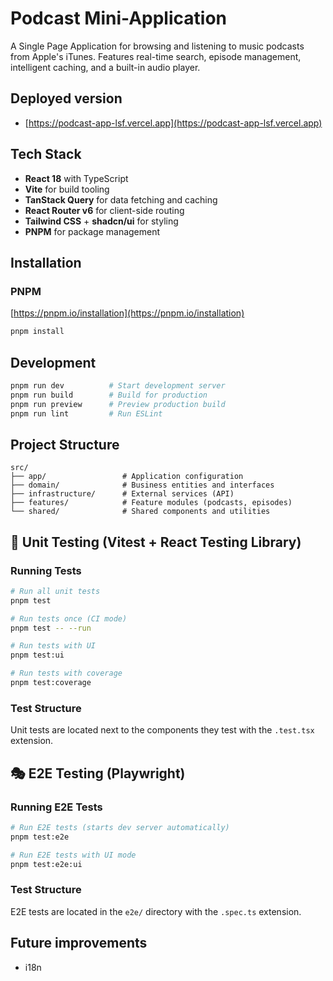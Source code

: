 # Podcast Mini-Application

A Single Page Application for browsing and listening to music podcasts from Apple's iTunes. Features real-time search, episode management, intelligent caching, and a built-in audio player.

## Deployed version
- [https://podcast-app-lsf.vercel.app](https://podcast-app-lsf.vercel.app)

## Tech Stack

- **React 18** with TypeScript
- **Vite** for build tooling
- **TanStack Query** for data fetching and caching
- **React Router v6** for client-side routing
- **Tailwind CSS** + **shadcn/ui** for styling
- **PNPM** for package management 

## Installation

### PNPM
[https://pnpm.io/installation](https://pnpm.io/installation)

```bash
pnpm install
```

## Development

```bash
pnpm run dev          # Start development server
pnpm run build        # Build for production
pnpm run preview      # Preview production build
pnpm run lint         # Run ESLint
```

## Project Structure

```
src/
├── app/                 # Application configuration
├── domain/              # Business entities and interfaces
├── infrastructure/      # External services (API)
├── features/            # Feature modules (podcasts, episodes)
└── shared/              # Shared components and utilities
```

## 🧪 Unit Testing (Vitest + React Testing Library)

### Running Tests

```bash
# Run all unit tests
pnpm test

# Run tests once (CI mode)
pnpm test -- --run

# Run tests with UI
pnpm test:ui

# Run tests with coverage
pnpm test:coverage
```

### Test Structure

Unit tests are located next to the components they test with the `.test.tsx` extension.


## 🎭 E2E Testing (Playwright)

### Running E2E Tests

```bash
# Run E2E tests (starts dev server automatically)
pnpm test:e2e

# Run E2E tests with UI mode
pnpm test:e2e:ui
```

### Test Structure

E2E tests are located in the `e2e/` directory with the `.spec.ts` extension.

## Future improvements

- i18n

